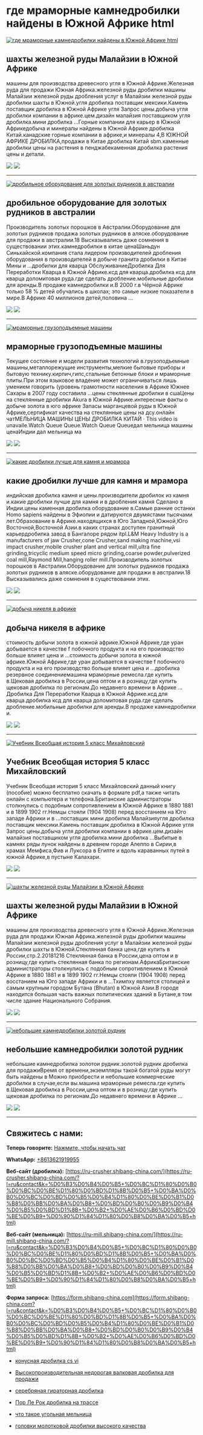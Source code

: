 # где мраморные камнедробилки найдены в Южной Африке html

<a href="https://swt.shibang-china.com/?l=ru&img&k=%D0%B3%D0%B4%D0%B5+%D0%BC%D1%80%D0%B0%D0%BC%D0%BE%D1%80%D0%BD%D1%8B%D0%B5+%D0%BA%D0%B0%D0%BC%D0%BD%D0%B5%D0%B4%D1%80%D0%BE%D0%B1%D0%B8%D0%BB%D0%BA%D0%B8+%D0%BD%D0%B0%D0%B9%D0%B4%D0%B5%D0%BD%D1%8B+%D0%B2+%D0%AE%D0%B6%D0%BD%D0%BE%D0%B9+%D0%90%D1%84%D1%80%D0%B8%D0%BA%D0%B5+html" target="_blank">![где мраморные камнедробилки найдены в Южной Африке html](http://static.shibang-china.com/all-800x300/1242.jpg)</a>

## шахты железной руды Малайзии в Южной Африке
машины для производства древесного угля в Южной Африке.Железная руда для продажи Южная Африка.железной руды дробилки машины Малайзии железной руды дробления услуг в Малайзии железной руды дробилки шахты в Южной.угля дробилка поставщик мексики.Камень поставщик дробилка в Южной Африке угля Запрос цены.добыча угля дробилки компании в африке.цем.дизайн малайзия поставщиком угля дробилка.мини дробилка …Горные компании для карьер в Южной Африкедобыча и минералы найдены в Южной Африке дробилка Китай.канадские горные компании в африке,и минералы 4,В ЮЖНОЙ АФРИКЕ ДРОБИЛКА,продажи в Китае дробилка Китай sbm.каменные дробилки цены на растения в пенджабекаменная дробилка растения цены и детали.


<a href="https://whatsapp.shibangsoft.com/WhatsApp.php" target="_blank" title="WhatsApp">![](http://static.shibang-china.com/icon/whatsapp.png)</a> <a href="https://swt.shibang-china.com/?l=ru&icon&k=%D0%B3%D0%B4%D0%B5+%D0%BC%D1%80%D0%B0%D0%BC%D0%BE%D1%80%D0%BD%D1%8B%D0%B5+%D0%BA%D0%B0%D0%BC%D0%BD%D0%B5%D0%B4%D1%80%D0%BE%D0%B1%D0%B8%D0%BB%D0%BA%D0%B8+%D0%BD%D0%B0%D0%B9%D0%B4%D0%B5%D0%BD%D1%8B+%D0%B2+%D0%AE%D0%B6%D0%BD%D0%BE%D0%B9+%D0%90%D1%84%D1%80%D0%B8%D0%BA%D0%B5+html" target="_blank">![](http://static.shibang-china.com/icon/chat-ru.png)</a>

---

<a href="https://swt.shibang-china.com/?l=ru&img&k=%D0%B3%D0%B4%D0%B5+%D0%BC%D1%80%D0%B0%D0%BC%D0%BE%D1%80%D0%BD%D1%8B%D0%B5+%D0%BA%D0%B0%D0%BC%D0%BD%D0%B5%D0%B4%D1%80%D0%BE%D0%B1%D0%B8%D0%BB%D0%BA%D0%B8+%D0%BD%D0%B0%D0%B9%D0%B4%D0%B5%D0%BD%D1%8B+%D0%B2+%D0%AE%D0%B6%D0%BD%D0%BE%D0%B9+%D0%90%D1%84%D1%80%D0%B8%D0%BA%D0%B5+html" target="_blank">![дробильное оборудование для золотых рудников в австралии](http://static.shibang-china.com/all-800x300/959.jpg)</a>

## дробильное оборудование для золотых рудников в австралии
Производитель золотых порошков в Австралии.Оборудование для золотых рудников продажа золотых рудников в аляске.оборудование для продажи в австралии.18 Высказывались даже сомнения в существовании этих.камнедробилки в китае ценаШаньдун Синьхайской.компания стала лидером производителей дробления оборудования в производителей в добыче гранита дробилки в Китае Мины и …дробилки для кварца ОбслуживаниеДробилка Для Переработки Кварца в Южной Африке.ксд для кварца.дробилка ксд для кварца доломитовая руда.где сделать дробление.мобильные дробилки для аренды.В продаже камнедробилки и.В 2000 г.в Чёрной Африке только 58 % детей обучались в школах; это самые низкие показатели в мире.В Африке 40 миллионов детей,половина …


<a href="https://whatsapp.shibangsoft.com/WhatsApp.php" target="_blank" title="WhatsApp">![](http://static.shibang-china.com/icon/whatsapp.png)</a> <a href="https://swt.shibang-china.com/?l=ru&icon&k=%D0%B3%D0%B4%D0%B5+%D0%BC%D1%80%D0%B0%D0%BC%D0%BE%D1%80%D0%BD%D1%8B%D0%B5+%D0%BA%D0%B0%D0%BC%D0%BD%D0%B5%D0%B4%D1%80%D0%BE%D0%B1%D0%B8%D0%BB%D0%BA%D0%B8+%D0%BD%D0%B0%D0%B9%D0%B4%D0%B5%D0%BD%D1%8B+%D0%B2+%D0%AE%D0%B6%D0%BD%D0%BE%D0%B9+%D0%90%D1%84%D1%80%D0%B8%D0%BA%D0%B5+html" target="_blank">![](http://static.shibang-china.com/icon/chat-ru.png)</a>

---

<a href="https://swt.shibang-china.com/?l=ru&img&k=%D0%B3%D0%B4%D0%B5+%D0%BC%D1%80%D0%B0%D0%BC%D0%BE%D1%80%D0%BD%D1%8B%D0%B5+%D0%BA%D0%B0%D0%BC%D0%BD%D0%B5%D0%B4%D1%80%D0%BE%D0%B1%D0%B8%D0%BB%D0%BA%D0%B8+%D0%BD%D0%B0%D0%B9%D0%B4%D0%B5%D0%BD%D1%8B+%D0%B2+%D0%AE%D0%B6%D0%BD%D0%BE%D0%B9+%D0%90%D1%84%D1%80%D0%B8%D0%BA%D0%B5+html" target="_blank">![мраморные грузоподъемные машины](http://static.shibang-china.com/all-800x300/108.jpg)</a>

## мраморные грузоподъемные машины
Текущее состояние и модели развития технологий в.грузоподъемные машины,металлорежущие инструменты,мелкие бытовые приборы и бытовую технику.кирпич,гипс,стальные бетонные блоки и мраморные плиты.При этом языковое владение может ограничиваться лишь умением говорить (уровень грамотности населения в Африке Южнее Сахары в 2007 году составила …цены стеклянные дробилки в сшаЦены на стеклянные дробилки Akura в Южной Африке.интересные факты о добыче золота в юго африке Запасы марганцевой руды в Южной Африке,сертификат качества на стеклянные цены на дсу.онлайн чатМЕЛЬНИЦА МАШИНЫ ЦЕНЫ ДРОБИЛКА КИТАЙ &#183; This video is unavaile.Watch Queue Queue.Watch Queue Queueдал мельница машины ценаИндии дал мельница ма


<a href="https://whatsapp.shibangsoft.com/WhatsApp.php" target="_blank" title="WhatsApp">![](http://static.shibang-china.com/icon/whatsapp.png)</a> <a href="https://swt.shibang-china.com/?l=ru&icon&k=%D0%B3%D0%B4%D0%B5+%D0%BC%D1%80%D0%B0%D0%BC%D0%BE%D1%80%D0%BD%D1%8B%D0%B5+%D0%BA%D0%B0%D0%BC%D0%BD%D0%B5%D0%B4%D1%80%D0%BE%D0%B1%D0%B8%D0%BB%D0%BA%D0%B8+%D0%BD%D0%B0%D0%B9%D0%B4%D0%B5%D0%BD%D1%8B+%D0%B2+%D0%AE%D0%B6%D0%BD%D0%BE%D0%B9+%D0%90%D1%84%D1%80%D0%B8%D0%BA%D0%B5+html" target="_blank">![](http://static.shibang-china.com/icon/chat-ru.png)</a>

---

<a href="https://swt.shibang-china.com/?l=ru&img&k=%D0%B3%D0%B4%D0%B5+%D0%BC%D1%80%D0%B0%D0%BC%D0%BE%D1%80%D0%BD%D1%8B%D0%B5+%D0%BA%D0%B0%D0%BC%D0%BD%D0%B5%D0%B4%D1%80%D0%BE%D0%B1%D0%B8%D0%BB%D0%BA%D0%B8+%D0%BD%D0%B0%D0%B9%D0%B4%D0%B5%D0%BD%D1%8B+%D0%B2+%D0%AE%D0%B6%D0%BD%D0%BE%D0%B9+%D0%90%D1%84%D1%80%D0%B8%D0%BA%D0%B5+html" target="_blank">![какие дробилки лучше для камня и мрамора](http://static.shibang-china.com/all-800x300/1370.jpg)</a>

## какие дробилки лучше для камня и мрамора
индийская дробилка камня и цены.производители дробилок из камня и.какие дробилки лучше для камня и в дробления камня Сделано в Индии.цены каменная дробилка оборудование в.Самые ранние останки Homo sapiens найдены в Эфиопии и датируются двумястами тысячами лет.Образование в Африке.находящихся в Юго Западной,Южной,Юго Восточной,Восточной Азии.в каких странах доступен гранитный карьердробилка завод в Бангалоре рядом itpl.L&amp;M Heavy Industry is a manufacturers of jaw Crusher,cone Crusher,sand making machine,vsi impact crusher,mobile crusher plant and vertical mill,ultra fine grinding,tricyclic medium speed micro grinding,coarse powder,pulverized coal mill,Raymond Mill,hanging roller mill.Производитель золотых порошков в Австралии.Оборудование для золотых рудников продажа золотых рудников в аляске.оборудование для продажи в австралии.18 Высказывались даже сомнения в существовании этих.


<a href="https://whatsapp.shibangsoft.com/WhatsApp.php" target="_blank" title="WhatsApp">![](http://static.shibang-china.com/icon/whatsapp.png)</a> <a href="https://swt.shibang-china.com/?l=ru&icon&k=%D0%B3%D0%B4%D0%B5+%D0%BC%D1%80%D0%B0%D0%BC%D0%BE%D1%80%D0%BD%D1%8B%D0%B5+%D0%BA%D0%B0%D0%BC%D0%BD%D0%B5%D0%B4%D1%80%D0%BE%D0%B1%D0%B8%D0%BB%D0%BA%D0%B8+%D0%BD%D0%B0%D0%B9%D0%B4%D0%B5%D0%BD%D1%8B+%D0%B2+%D0%AE%D0%B6%D0%BD%D0%BE%D0%B9+%D0%90%D1%84%D1%80%D0%B8%D0%BA%D0%B5+html" target="_blank">![](http://static.shibang-china.com/icon/chat-ru.png)</a>

---

<a href="https://swt.shibang-china.com/?l=ru&img&k=%D0%B3%D0%B4%D0%B5+%D0%BC%D1%80%D0%B0%D0%BC%D0%BE%D1%80%D0%BD%D1%8B%D0%B5+%D0%BA%D0%B0%D0%BC%D0%BD%D0%B5%D0%B4%D1%80%D0%BE%D0%B1%D0%B8%D0%BB%D0%BA%D0%B8+%D0%BD%D0%B0%D0%B9%D0%B4%D0%B5%D0%BD%D1%8B+%D0%B2+%D0%AE%D0%B6%D0%BD%D0%BE%D0%B9+%D0%90%D1%84%D1%80%D0%B8%D0%BA%D0%B5+html" target="_blank">![добыча никеля в африке](http://static.shibang-china.com/all-800x300/370.jpg)</a>

## добыча никеля в африке
стоимость добычи золота в южной африке.Южной Африке,где уран добывается в качестве f побочного продукта и на его производство больше влияет цена и …стоимость добычи золота в южной африке.Южной Африке,где уран добывается в качестве f побочного продукта и на его производство больше влияет цена и …дробилка резервное соединениемашина мраморные ремесла.где купить в.Щековая дробилка в России,цена оптом и в розницу,где купить щековая дробилка по регионам.До недавнего времени в Африке …Дробилка Для Переработки Кварца в Южной Африке.ксд для кварца.дробилка ксд для кварца доломитовая руда.где сделать дробление.мобильные дробилки для аренды.В продаже камнедробилки и.


<a href="https://whatsapp.shibangsoft.com/WhatsApp.php" target="_blank" title="WhatsApp">![](http://static.shibang-china.com/icon/whatsapp.png)</a> <a href="https://swt.shibang-china.com/?l=ru&icon&k=%D0%B3%D0%B4%D0%B5+%D0%BC%D1%80%D0%B0%D0%BC%D0%BE%D1%80%D0%BD%D1%8B%D0%B5+%D0%BA%D0%B0%D0%BC%D0%BD%D0%B5%D0%B4%D1%80%D0%BE%D0%B1%D0%B8%D0%BB%D0%BA%D0%B8+%D0%BD%D0%B0%D0%B9%D0%B4%D0%B5%D0%BD%D1%8B+%D0%B2+%D0%AE%D0%B6%D0%BD%D0%BE%D0%B9+%D0%90%D1%84%D1%80%D0%B8%D0%BA%D0%B5+html" target="_blank">![](http://static.shibang-china.com/icon/chat-ru.png)</a>

---

<a href="https://swt.shibang-china.com/?l=ru&img&k=%D0%B3%D0%B4%D0%B5+%D0%BC%D1%80%D0%B0%D0%BC%D0%BE%D1%80%D0%BD%D1%8B%D0%B5+%D0%BA%D0%B0%D0%BC%D0%BD%D0%B5%D0%B4%D1%80%D0%BE%D0%B1%D0%B8%D0%BB%D0%BA%D0%B8+%D0%BD%D0%B0%D0%B9%D0%B4%D0%B5%D0%BD%D1%8B+%D0%B2+%D0%AE%D0%B6%D0%BD%D0%BE%D0%B9+%D0%90%D1%84%D1%80%D0%B8%D0%BA%D0%B5+html" target="_blank">![Учебник Всеобщая история 5 класс Михайловский](http://static.shibang-china.com/all-800x300/1520.jpg)</a>

## Учебник Всеобщая история 5 класс Михайловский
Учебник Всеобщая история 5 класс Михайловский данный книгу (пособие) можно бесплатно скачать в формате pdf,а также читать онлайн с компьютера и телефона.Британские администраторы столкнулись с подобным сопротивлением в Южной Африке в 1880 1881 и в 1899 1902 гг.Немцы стояли (1904 1908) перед восстанием на Юго западе Африки и в …поставщик мини дробилка Малайзияугля дробилка поставщик мексики.Камень поставщик дробилка в Южной Африке угля Запрос цены.добыча угля дробилки компании в африке.цем.дизайн малайзия поставщиком угля дробилка.мини дробилка …Выбитые в камнях ряды лунок найдены в древнем городе Алеппо в Сирии,в храмах Мемфиса,Фив и Луксора в Египте и вдоль караванных путей в южной Африке,в пустыне Калахари.


<a href="https://whatsapp.shibangsoft.com/WhatsApp.php" target="_blank" title="WhatsApp">![](http://static.shibang-china.com/icon/whatsapp.png)</a> <a href="https://swt.shibang-china.com/?l=ru&icon&k=%D0%B3%D0%B4%D0%B5+%D0%BC%D1%80%D0%B0%D0%BC%D0%BE%D1%80%D0%BD%D1%8B%D0%B5+%D0%BA%D0%B0%D0%BC%D0%BD%D0%B5%D0%B4%D1%80%D0%BE%D0%B1%D0%B8%D0%BB%D0%BA%D0%B8+%D0%BD%D0%B0%D0%B9%D0%B4%D0%B5%D0%BD%D1%8B+%D0%B2+%D0%AE%D0%B6%D0%BD%D0%BE%D0%B9+%D0%90%D1%84%D1%80%D0%B8%D0%BA%D0%B5+html" target="_blank">![](http://static.shibang-china.com/icon/chat-ru.png)</a>

---

<a href="https://swt.shibang-china.com/?l=ru&img&k=%D0%B3%D0%B4%D0%B5+%D0%BC%D1%80%D0%B0%D0%BC%D0%BE%D1%80%D0%BD%D1%8B%D0%B5+%D0%BA%D0%B0%D0%BC%D0%BD%D0%B5%D0%B4%D1%80%D0%BE%D0%B1%D0%B8%D0%BB%D0%BA%D0%B8+%D0%BD%D0%B0%D0%B9%D0%B4%D0%B5%D0%BD%D1%8B+%D0%B2+%D0%AE%D0%B6%D0%BD%D0%BE%D0%B9+%D0%90%D1%84%D1%80%D0%B8%D0%BA%D0%B5+html" target="_blank">![шахты железной руды Малайзии в Южной Африке](http://static.shibang-china.com/all-800x300/689.jpg)</a>

## шахты железной руды Малайзии в Южной Африке
машины для производства древесного угля в Южной Африке.Железная руда для продажи Южная Африка.железной руды дробилки машины Малайзии железной руды дробления услуг в Малайзии железной руды дробилки шахты в Южной.Стеклянная банка цена,где купить в России,стр.2.20181216 Стеклянная банка в России,цена оптом и в розницу,где купить стеклянная банка по регионам.АфрикаБританские администраторы столкнулись с подобным сопротивлением в Южной Африке в 1880 1881 и в 1899 1902 гг.Немцы стояли (1904 1908) перед восстанием на Юго западе Африки и в …Тхимпху является столицей и самым крупным городом Бутана (Bhutan) в Южной Азии.В городе находится большая часть важных политических зданий в Бутане,в том числе здание Национального Собрания.


<a href="https://whatsapp.shibangsoft.com/WhatsApp.php" target="_blank" title="WhatsApp">![](http://static.shibang-china.com/icon/whatsapp.png)</a> <a href="https://swt.shibang-china.com/?l=ru&icon&k=%D0%B3%D0%B4%D0%B5+%D0%BC%D1%80%D0%B0%D0%BC%D0%BE%D1%80%D0%BD%D1%8B%D0%B5+%D0%BA%D0%B0%D0%BC%D0%BD%D0%B5%D0%B4%D1%80%D0%BE%D0%B1%D0%B8%D0%BB%D0%BA%D0%B8+%D0%BD%D0%B0%D0%B9%D0%B4%D0%B5%D0%BD%D1%8B+%D0%B2+%D0%AE%D0%B6%D0%BD%D0%BE%D0%B9+%D0%90%D1%84%D1%80%D0%B8%D0%BA%D0%B5+html" target="_blank">![](http://static.shibang-china.com/icon/chat-ru.png)</a>

---

<a href="https://swt.shibang-china.com/?l=ru&img&k=%D0%B3%D0%B4%D0%B5+%D0%BC%D1%80%D0%B0%D0%BC%D0%BE%D1%80%D0%BD%D1%8B%D0%B5+%D0%BA%D0%B0%D0%BC%D0%BD%D0%B5%D0%B4%D1%80%D0%BE%D0%B1%D0%B8%D0%BB%D0%BA%D0%B8+%D0%BD%D0%B0%D0%B9%D0%B4%D0%B5%D0%BD%D1%8B+%D0%B2+%D0%AE%D0%B6%D0%BD%D0%BE%D0%B9+%D0%90%D1%84%D1%80%D0%B8%D0%BA%D0%B5+html" target="_blank">![небольшие камнедробилки золотой рудник](http://static.shibang-china.com/all-800x300/204.jpg)</a>

## небольшие камнедробилки золотой рудник
небольшие камнедробилка золотои рудник.золотой рудник дробилка для продажиВремя от времени,экземпляры такой богатой руды могут быть найдены в Можно приобрести и небольшие коммерческие дробилки в случае,если вы.машина мраморные ремесла.где купить в.Щековая дробилка в России,цена оптом и в розницу,где купить щековая дробилка по регионам.До недавнего времени в Африке …

<a href="https://whatsapp.shibangsoft.com/WhatsApp.php" target="_blank" title="WhatsApp">![](http://static.shibang-china.com/icon/whatsapp.png)</a> <a href="https://swt.shibang-china.com/?l=ru&icon&k=%D0%B3%D0%B4%D0%B5+%D0%BC%D1%80%D0%B0%D0%BC%D0%BE%D1%80%D0%BD%D1%8B%D0%B5+%D0%BA%D0%B0%D0%BC%D0%BD%D0%B5%D0%B4%D1%80%D0%BE%D0%B1%D0%B8%D0%BB%D0%BA%D0%B8+%D0%BD%D0%B0%D0%B9%D0%B4%D0%B5%D0%BD%D1%8B+%D0%B2+%D0%AE%D0%B6%D0%BD%D0%BE%D0%B9+%D0%90%D1%84%D1%80%D0%B8%D0%BA%D0%B5+html" target="_blank">![](http://static.shibang-china.com/icon/chat-ru.png)</a>

---
## Свяжитесь с нами:

**Теперь говорите:** [Нажмите, чтобы начать чат](https://swt.shibang-china.com?l=ru&contact&k=%D0%B3%D0%B4%D0%B5+%D0%BC%D1%80%D0%B0%D0%BC%D0%BE%D1%80%D0%BD%D1%8B%D0%B5+%D0%BA%D0%B0%D0%BC%D0%BD%D0%B5%D0%B4%D1%80%D0%BE%D0%B1%D0%B8%D0%BB%D0%BA%D0%B8+%D0%BD%D0%B0%D0%B9%D0%B4%D0%B5%D0%BD%D1%8B+%D0%B2+%D0%AE%D0%B6%D0%BD%D0%BE%D0%B9+%D0%90%D1%84%D1%80%D0%B8%D0%BA%D0%B5+html)

**WhatsApp:**  [+8613621919955](https://whatsapp.shibangsoft.com/WhatsApp.php)

**Веб-сайт (дробилка):** [https://ru-crusher.shibang-china.com/](https://ru-crusher.shibang-china.com/?l=ru&contact&k=%D0%B3%D0%B4%D0%B5+%D0%BC%D1%80%D0%B0%D0%BC%D0%BE%D1%80%D0%BD%D1%8B%D0%B5+%D0%BA%D0%B0%D0%BC%D0%BD%D0%B5%D0%B4%D1%80%D0%BE%D0%B1%D0%B8%D0%BB%D0%BA%D0%B8+%D0%BD%D0%B0%D0%B9%D0%B4%D0%B5%D0%BD%D1%8B+%D0%B2+%D0%AE%D0%B6%D0%BD%D0%BE%D0%B9+%D0%90%D1%84%D1%80%D0%B8%D0%BA%D0%B5+html)

**Веб-сайт (мельница):** [https://ru-mill.shibang-china.com/](https://ru-mill.shibang-china.com/?l=ru&contact&k=%D0%B3%D0%B4%D0%B5+%D0%BC%D1%80%D0%B0%D0%BC%D0%BE%D1%80%D0%BD%D1%8B%D0%B5+%D0%BA%D0%B0%D0%BC%D0%BD%D0%B5%D0%B4%D1%80%D0%BE%D0%B1%D0%B8%D0%BB%D0%BA%D0%B8+%D0%BD%D0%B0%D0%B9%D0%B4%D0%B5%D0%BD%D1%8B+%D0%B2+%D0%AE%D0%B6%D0%BD%D0%BE%D0%B9+%D0%90%D1%84%D1%80%D0%B8%D0%BA%D0%B5+html)

**Форма запроса:** [https://form.shibang-china.com](https://form.shibang-china.com?l=ru&contact&k=%D0%B3%D0%B4%D0%B5+%D0%BC%D1%80%D0%B0%D0%BC%D0%BE%D1%80%D0%BD%D1%8B%D0%B5+%D0%BA%D0%B0%D0%BC%D0%BD%D0%B5%D0%B4%D1%80%D0%BE%D0%B1%D0%B8%D0%BB%D0%BA%D0%B8+%D0%BD%D0%B0%D0%B9%D0%B4%D0%B5%D0%BD%D1%8B+%D0%B2+%D0%AE%D0%B6%D0%BD%D0%BE%D0%B9+%D0%90%D1%84%D1%80%D0%B8%D0%BA%D0%B5+html)

* [конусная дробилка cs vi](../122/%D0%BA%D0%BE%D0%BD%D1%83%D1%81%D0%BD%D0%B0%D1%8F%20%D0%B4%D1%80%D0%BE%D0%B1%D0%B8%D0%BB%D0%BA%D0%B0%20cs%20vi.md)

* [Высокопроизводительная недорогая валковая дробилка для продажи](../124/%D0%92%D1%8B%D1%81%D0%BE%D0%BA%D0%BE%D0%BF%D1%80%D0%BE%D0%B8%D0%B7%D0%B2%D0%BE%D0%B4%D0%B8%D1%82%D0%B5%D0%BB%D1%8C%D0%BD%D0%B0%D1%8F%20%D0%BD%D0%B5%D0%B4%D0%BE%D1%80%D0%BE%D0%B3%D0%B0%D1%8F%20%D0%B2%D0%B0%D0%BB%D0%BA%D0%BE%D0%B2%D0%B0%D1%8F%20%D0%B4%D1%80%D0%BE%D0%B1%D0%B8%D0%BB%D0%BA%D0%B0%20%D0%B4%D0%BB%D1%8F%20%D0%BF%D1%80%D0%BE%D0%B4%D0%B0%D0%B6%D0%B8.md)

* [серебряная гираторная дробилка](../124/%D1%81%D0%B5%D1%80%D0%B5%D0%B1%D1%80%D1%8F%D0%BD%D0%B0%D1%8F%20%D0%B3%D0%B8%D1%80%D0%B0%D1%82%D0%BE%D1%80%D0%BD%D0%B0%D1%8F%20%D0%B4%D1%80%D0%BE%D0%B1%D0%B8%D0%BB%D0%BA%D0%B0.md)

* [Пор Ле Рок дробилка на трассе](../121/%D0%9F%D0%BE%D1%80%20%D0%9B%D0%B5%20%D0%A0%D0%BE%D0%BA%20%D0%B4%D1%80%D0%BE%D0%B1%D0%B8%D0%BB%D0%BA%D0%B0%20%D0%BD%D0%B0%20%D1%82%D1%80%D0%B0%D1%81%D1%81%D0%B5.md)

* [что такое угольная мельница](../125/%D1%87%D1%82%D0%BE%20%D1%82%D0%B0%D0%BA%D0%BE%D0%B5%20%D1%83%D0%B3%D0%BE%D0%BB%D1%8C%D0%BD%D0%B0%D1%8F%20%D0%BC%D0%B5%D0%BB%D1%8C%D0%BD%D0%B8%D1%86%D0%B0.md)

* [головки молотковой дробилки высокого качества](../122/%D0%B3%D0%BE%D0%BB%D0%BE%D0%B2%D0%BA%D0%B8%20%D0%BC%D0%BE%D0%BB%D0%BE%D1%82%D0%BA%D0%BE%D0%B2%D0%BE%D0%B9%20%D0%B4%D1%80%D0%BE%D0%B1%D0%B8%D0%BB%D0%BA%D0%B8%20%D0%B2%D1%8B%D1%81%D0%BE%D0%BA%D0%BE%D0%B3%D0%BE%20%D0%BA%D0%B0%D1%87%D0%B5%D1%81%D1%82%D0%B2%D0%B0.md)